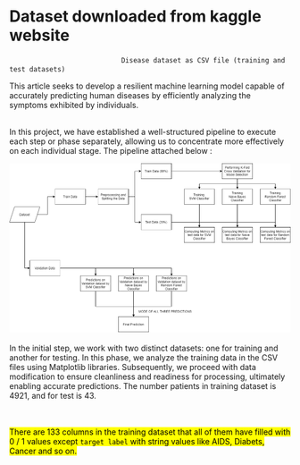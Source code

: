 # Dataset downloaded from kaggle website

                                Disease dataset as CSV file (training and test datasets)


This article seeks to develop a resilient machine learning model capable of accurately predicting human diseases by efficiently analyzing the symptoms exhibited by individuals.
<br>
<br>

In this project, we have established a well-structured pipeline to execute each step or phase separately, allowing us to concentrate more effectively on each individual stage. The pipeline attached below :


<img src=https://github.com/rezakharamani/DiseasePredictionClassification/blob/main/imagePipeline.png>

<br>
<br>
In the initial step, we work with two distinct datasets: one for training and another for testing. In this phase, we analyze the training data in the CSV files using Matplotlib libraries. Subsequently, we proceed with data modification to ensure cleanliness and readiness for processing, ultimately enabling accurate predictions. The number patients in training dataset is 4921, and for test is 43.


<br></br>
<mark>There are 133 columns in the training dataset that all of them have filled with 0 / 1 values except `target label` with string values like AIDS, Diabets, Cancer and so on.</mark>

<br>
<br>
